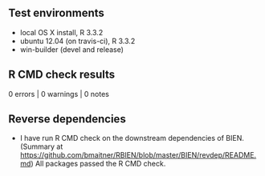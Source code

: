## Test environments
* local OS X install, R 3.3.2
* ubuntu 12.04 (on travis-ci), R 3.3.2
* win-builder (devel and release)

## R CMD check results

0 errors | 0 warnings | 0 notes


## Reverse dependencies


* I have run R CMD check on the downstream dependencies of BIEN.
  (Summary at https://github.com/bmaitner/RBIEN/blob/master/BIEN/revdep/README.md)
  All packages passed the R CMD check.
